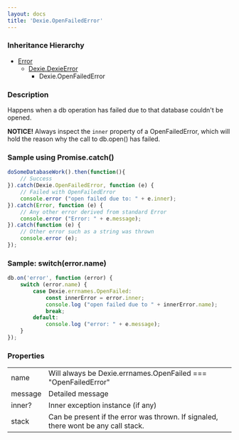```yaml
---
layout: docs
title: 'Dexie.OpenFailedError'
---
```


### Inheritance Hierarchy

* [Error](https://developer.mozilla.org/en-US/docs/Web/JavaScript/Reference/Global_Objects/Error)
  * [Dexie.DexieError](/docs/DexieErrors/DexieError)
    * Dexie.OpenFailedError

### Description 

Happens when a db operation has failed due to that database couldn't be opened.

**NOTICE!** Always inspect the `inner` property of a OpenFailedError, which will hold the reason why the call to db.open() has failed.

### Sample using Promise.catch()

```javascript
doSomeDatabaseWork().then(function(){
    // Success
}).catch(Dexie.OpenFailedError, function (e) {
    // Failed with OpenFailedError
    console.error ("open failed due to: " + e.inner);
}).catch(Error, function (e) {
    // Any other error derived from standard Error
    console.error ("Error: " + e.message);
}).catch(function (e) {
    // Other error such as a string was thrown
    console.error (e);
});
```

### Sample: switch(error.name)

```javascript
db.on('error', function (error) {
    switch (error.name) {
        case Dexie.errnames.OpenFailed:
            const innerError = error.inner;            
            console.log ("open failed due to " + innerError.name);
            break;
        default:
            console.log ("error: " + e.message);
    }
});
```

### Properties

<table>
<tr><td>name</td><td>Will always be Dexie.errnames.OpenFailed === "OpenFailedError"</td></tr>
<tr><td>message</td><td>Detailed message</td></tr>
<tr><td>inner?</td><td>Inner exception instance (if any)</td></tr>
<tr><td>stack</td><td>Can be present if the error was thrown. If signaled, there wont be any call stack.</td></tr>
</table>
